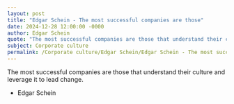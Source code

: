 ```yaml
---
layout: post
title: "Edgar Schein - The most successful companies are those"
date: 2024-12-28 12:00:00 -0000
author: Edgar Schein
quote: "The most successful companies are those that understand their culture and leverage it to lead change."
subject: Corporate culture
permalink: /Corporate culture/Edgar Schein/Edgar Schein - The most successful companies are those
---
```


The most successful companies are those that understand their culture and leverage it to lead change.

- Edgar Schein
